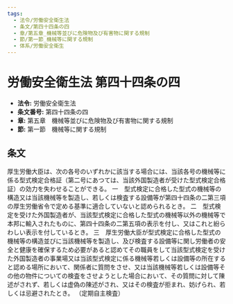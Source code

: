 ```yaml
---
tags:
  - 法令/労働安全衛生法
  - 条文/第四十四条の四
  - 章/第五章_機械等並びに危険物及び有害物に関する規制
  - 節/第一節_機械等に関する規制
  - 体系/労働安全衛生
---
```

# 労働安全衛生法 第四十四条の四

- **法令:** 労働安全衛生法
- **条文番号:** 第四十四条の四
- **章:** 第五章　機械等並びに危険物及び有害物に関する規制
- **節:** 第一節　機械等に関する規制

## 条文
厚生労働大臣は、次の各号のいずれかに該当する場合には、当該各号の機械等に係る型式検定合格証（第二号にあつては、当該外国製造者が受けた型式検定合格証）の効力を失わせることができる。
一　型式検定に合格した型式の機械等の構造又は当該機械等を製造し、若しくは検査する設備等が第四十四条の二第三項の厚生労働省令で定める基準に適合していないと認められるとき。
二　型式検定を受けた外国製造者が、当該型式検定に合格した型式の機械等以外の機械等で本邦に輸入されたものに、第四十四条の二第五項の表示を付し、又はこれと紛らわしい表示を付しているとき。
三　厚生労働大臣が型式検定に合格した型式の機械等の構造並びに当該機械等を製造し、及び検査する設備等に関し労働者の安全と健康を確保するため必要があると認めてその職員をして当該型式検定を受けた外国製造者の事業場又は当該型式検定に係る機械等若しくは設備等の所在すると認める場所において、関係者に質問をさせ、又は当該機械等若しくは設備等その他の物件についての検査をさせようとした場合において、その質問に対して陳述がされず、若しくは虚偽の陳述がされ、又はその検査が拒まれ、妨げられ、若しくは忌避されたとき。
（定期自主検査）

